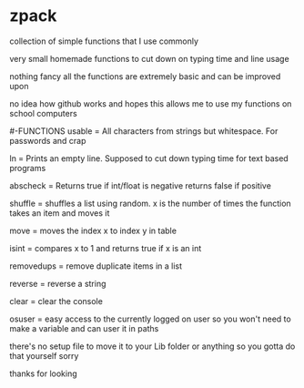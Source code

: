 # zpack
collection of simple functions that I use commonly

very small homemade functions to cut down on typing time and line usage

nothing fancy all the functions are extremely basic and can be improved upon

no idea how github works and hopes this allows me to use my functions on school computers


#-FUNCTIONS
usable = All characters from strings but whitespace. For passwords and crap

ln = Prints an empty line. Supposed to cut down typing time for text based programs

abscheck = Returns true if int/float is negative returns false if positive

shuffle = shuffles a list using random. x is the number of times the function takes an item and moves it

move = moves the index x to index y in table

isint = compares x to 1 and returns true if x is an int

removedups = remove duplicate items in a list

reverse = reverse a string

clear = clear the console

osuser = easy access to the currently logged on user so you won't need to make a variable and can user it in paths

there's no setup file to move it to your Lib folder or anything so you gotta do that yourself sorry

thanks for looking
